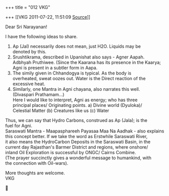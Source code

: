 +++
title = "012 VKG"

+++
[[VKG	2011-07-22, 11:51:09 [Source](https://groups.google.com/g/bvparishat/c/xJvpV7AZaTg)]]



Dear Sri Narayanan!

I have the following ideas to share.  
1. Ap (Jal) necessarily does not mean, just H2O. Liquids may be  
denoted by this.  
2. Srushtikrama, described in Upanishat also says - Agner Aapah.  
Adbhyah Pruthiwee. (Since the Kaarana has its presence in the Kaarya;  
Agni is present in a subtler form in Aapa.  
3. The simily given in Chhandogya is typical. As the body is  
overheated, sweat oozes out. Water is the Direct reaction of the  
excessive heat.  
4. Similarly, one Mantra in Agni chayana, also narrates this well.  
(Divaspari Prathamam...)  
Here I would like to interpret, Agni as energy; who has three  
principal places/ Originating points. a) Divine world (Dyuloka)/  
Celestial Matter (b) Creatures like us (c) Water

Thus, we can say that Hydro Carbons, construed as Ap (Jala); is the  
fuel for Agni.  
Saraswati Mantra - Maapasphareeh Payasaa Maa Na Aadhak - also explains  
this concept better. If we take the word as Erstwhile Saraswati River,  
it also means the HydroCarbon Deposits in the Saraswati Basin, in the  
current day Rajasthan's Barmer District and regions, where onshore/  
inland Oil Exploration is successful by ONGC/ Cairns Combine.  
(The prayer succinctly gives a wonderful message to humankind, with  
the connection with Oil-wars).

More thoughts are welcome.  
VKG



